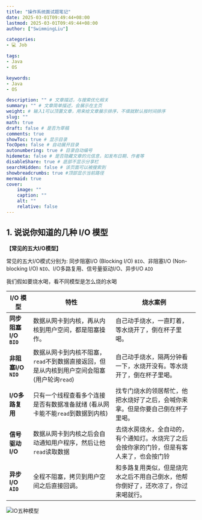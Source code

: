 ```yaml
---
title: "操作系统面试题笔记"
date: 2025-03-01T09:49:44+08:00
lastmod: 2025-03-01T09:49:44+08:00
author: ["SwimmingLiu"]

categories:
- 💻 Job

tags:
- Java
- OS

keywords:
- Java
- OS

description: "" # 文章描述，与搜索优化相关
summary: "" # 文章简单描述，会展示在主页
weight: # 输入1可以顶置文章，用来给文章展示排序，不填就默认按时间排序
slug: ""
math: true
draft: false # 是否为草稿
comments: true
showToc: true # 显示目录
TocOpen: false # 自动展开目录
autonumbering: true # 目录自动编号
hidemeta: false # 是否隐藏文章的元信息，如发布日期、作者等
disableShare: true # 底部不显示分享栏
searchHidden: false # 该页面可以被搜索到
showbreadcrumbs: true #顶部显示当前路径
mermaid: true
cover:
    image: ""
    caption: ""
    alt: ""
    relative: false
---
```


## 1. 说说你知道的几种 I/O 模型

**【常见的五大I/O模型】**

常见的五大I/O模式分别为: 同步阻塞I/O (Blocking I/O) `BIO`、非阻塞I/O (Non-blocking I/O) `NIO`、I/O多路复用、信号量驱动I/O、异步I/O `AIO`

我们假如要烧水喝，看不同模型是怎么烧的水喝

| **I/O 模型**          | 特性                                                         | 烧水案例                                                     |
| --------------------- | ------------------------------------------------------------ | ------------------------------------------------------------ |
| **同步阻塞I/O `BIO`** | 数据从网卡到内核，再从内核到用户空间，都是阻塞操作。         | 自己动手烧水，一直盯着，等水烧开了，倒在杯子里喝。           |
| **非阻塞I/O `NIO`**   | 数据从网卡到内核不阻塞，`read`不到数据直接返回，但是从内核到用户空间会阻塞 (用户轮询`read`) | 自己动手烧水，隔两分钟看一下，水烧开没有。等水烧开了，倒在杯子里喝。 |
| **I/O多路复用**       | 只有一个线程查看多个连接是否有数据准备就绪 (看从网卡能不能`read`到数据到内核) | 找专门烧水的领居帮忙，他把水烧好了之后，会喊你来拿。但是你要自己倒在杯子里喝。 |
| **信号驱动I/O**       | 数据从网卡到内核之后会自动通知用户程序，然后让他`read`读取数据 | 去烧水房烧水，全自动的，有个通知灯。水烧完了之后会按你家的门铃，但是有客人来了，也会按门铃 |
| **异步I/O `AIO`**     | 全程不阻塞，拷贝到用户空间之后直接回调。                     | 和多路复用类似，但是烧完水之后不用自己倒水，他帮你倒好了，还吹凉了，你过来喝就行。 |

![IO五种模型](https://oss.swimmingliu.cn/3bbe065d-f63f-11ef-a797-c858c0c1deba)